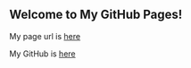 ## Welcome to My GitHub Pages!
My page url is [here](http://www.clararun.site)

My GitHub is [here](https://www.github.com/CLaraRR)
